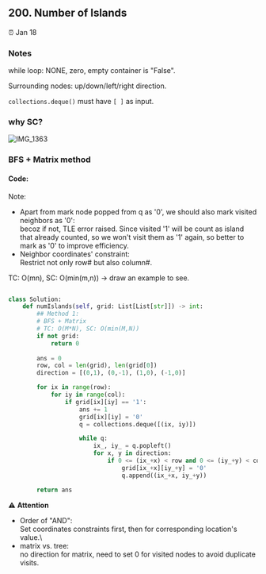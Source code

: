 ## 200. Number of Islands

:alarm_clock: Jan 18

### Notes
while loop: NONE, zero, empty container is "False".

Surrounding nodes: up/down/left/right direction.

`collections.deque()` must have `[ ]` as input.

### why SC?
![IMG_1363](https://user-images.githubusercontent.com/51430523/213494832-dac6e7f0-e5b8-474c-8dd5-46518ea70b35.jpg)

### BFS + Matrix method
#### Code:

Note:
- Apart from mark node popped from q as '0', we should also mark visited neighbors as '0':\
    becoz if not, TLE error raised. Since visited '1' will be count as island that already counted, so we won't visit them as '1' again, so better to mark as '0' to improve efficiency.
- Neighbor coordinates' constraint:\
  Restrict not only row# but also column#.

TC: O(mn), SC: O(min(m,n)) -> draw an example to see.

```python

class Solution:
    def numIslands(self, grid: List[List[str]]) -> int:
        ## Method 1:
        # BFS + Matrix
        # TC: O(M*N), SC: O(min(M,N))
        if not grid:
            return 0
        
        ans = 0
        row, col = len(grid), len(grid[0])
        direction = [(0,1), (0,-1), (1,0), (-1,0)]

        for ix in range(row):
            for iy in range(col):
                if grid[ix][iy] == '1':
                    ans += 1
                    grid[ix][iy] = '0'
                    q = collections.deque([(ix, iy)])

                    while q:
                        ix_, iy_ = q.popleft()
                        for x, y in direction:
                            if 0 <= (ix_+x) < row and 0 <= (iy_+y) < col and grid[ix_+x][iy_+y] == '1':
                                grid[ix_+x][iy_+y] = '0'
                                q.append((ix_+x, iy_+y))

        return ans

```

:warning: **Attention**
- Order of "AND":\
Set coordinates constraints first, then for corresponding location's value.\
- matrix vs. tree:\
no direction for matrix, need to set 0 for visited nodes to avoid duplicate visits.
